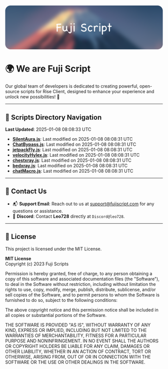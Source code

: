 ![Banner](.github/b.webp)

# 🌍 **We are Fuji Script**

Our global team of developers is dedicated to creating powerful, open-source scripts for Rise Client, designed to enhance your experience and unlock new possibilities! 🌟

---
<!-- SCRIPTS_NAVIGATION_START -->
## 📂 **Scripts Directory Navigation**

**Last Updated**: 2025-01-08 08:08:33 UTC

- **[SilentAura.js](scripts/SilentAura.js)**: Last modified on 2025-01-08 08:08:31 UTC
- **[ChatBypass.js](scripts/ChatBypass.js)**: Last modified on 2025-01-08 08:08:31 UTC
- **[jetpackFly.js](scripts/jetpackFly.js)**: Last modified on 2025-01-08 08:08:31 UTC
- **[velocityHylex.js](scripts/velocityHylex.js)**: Last modified on 2025-01-08 08:08:31 UTC
- **[chestxray.js](scripts/chestxray.js)**: Last modified on 2025-01-08 08:08:31 UTC
- **[bedxray.js](scripts/bedxray.js)**: Last modified on 2025-01-08 08:08:31 UTC
- **[chatMacro.js](scripts/chatMacro.js)**: Last modified on 2025-01-08 08:08:31 UTC

<!-- SCRIPTS_NAVIGATION_END -->

---

## 💬 **Contact Us**  
- 📬 **Support Email**: Reach out to us at [support@fujiscript.com](mailto:support@fujiscript.com) for any questions or assistance.  
- 💬 **Discord**: Contact **Leo728** directly at `Discord@leo728`.

---

## 📜 **License**

This project is licensed under the MIT License.  

**MIT License**  
Copyright (c) 2023 Fuji Scripts  

Permission is hereby granted, free of charge, to any person obtaining a copy of this software and associated documentation files (the "Software"), to deal in the Software without restriction, including without limitation the rights to use, copy, modify, merge, publish, distribute, sublicense, and/or sell copies of the Software, and to permit persons to whom the Software is furnished to do so, subject to the following conditions:  

The above copyright notice and this permission notice shall be included in all copies or substantial portions of the Software.  

THE SOFTWARE IS PROVIDED "AS IS", WITHOUT WARRANTY OF ANY KIND, EXPRESS OR IMPLIED, INCLUDING BUT NOT LIMITED TO THE WARRANTIES OF MERCHANTABILITY, FITNESS FOR A PARTICULAR PURPOSE AND NONINFRINGEMENT. IN NO EVENT SHALL THE AUTHORS OR COPYRIGHT HOLDERS BE LIABLE FOR ANY CLAIM, DAMAGES OR OTHER LIABILITY, WHETHER IN AN ACTION OF CONTRACT, TORT OR OTHERWISE, ARISING FROM, OUT OF OR IN CONNECTION WITH THE SOFTWARE OR THE USE OR OTHER DEALINGS IN THE SOFTWARE.  

